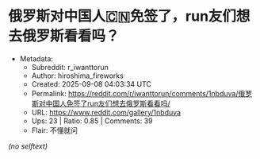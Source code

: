 # 俄罗斯对中国人🇨🇳免签了，run友们想去俄罗斯看看吗？

- Metadata:
  - Subreddit: r_iwanttorun
  - Author: hiroshima_fireworks
  - Created: 2025-09-08 04:03:34 UTC
  - Permalink: https://reddit.com/r/iwanttorun/comments/1nbduva/俄罗斯对中国人免签了run友们想去俄罗斯看看吗/
  - URL: https://www.reddit.com/gallery/1nbduva
  - Ups: 23 | Ratio: 0.85 | Comments: 39
  - Flair: 不懂就问

_(no selftext)_
